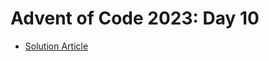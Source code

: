 # Advent of Code 2023: Day 10

- [Solution Article](https://open.substack.com/pub/simontoth/p/daily-bite-of-c-advent-of-code-day-32e?r=1g4l8a&utm_campaign=post&utm_medium=web)